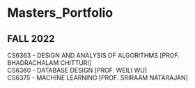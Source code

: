 # Masters_Portfolio

## FALL 2022 <br>
CS6363 - DESIGN AND ANALYSIS OF ALGORITHMS [PROF. BHADRACHALAM CHITTURI] <br>
CS6360 - DATABASE DESIGN [PROF. WEILI WU] <br>
CS6375 - MACHINE LEARNING [PROF. SRIRAAM NATARAJAN]
